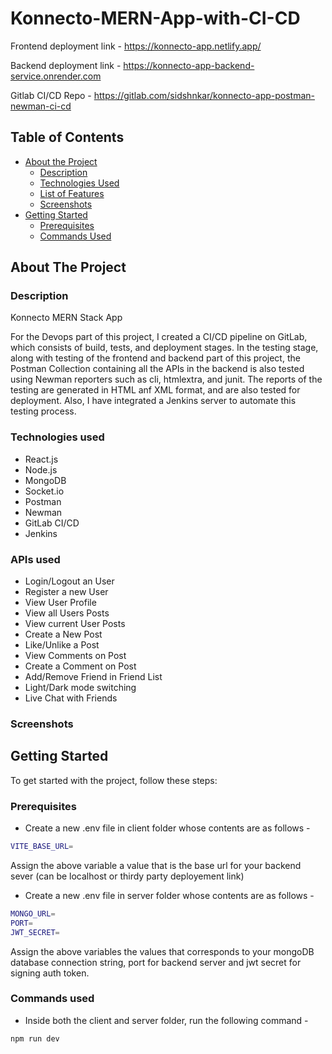 # Konnecto-MERN-App-with-CI-CD

Frontend deployment link - https://konnecto-app.netlify.app/

Backend deployment link - https://konnecto-app-backend-service.onrender.com

Gitlab CI/CD Repo - https://gitlab.com/sidshnkar/konnecto-app-postman-newman-ci-cd

<!-- TABLE OF CONTENTS -->
## Table of Contents

* [About the Project](#about-the-project)
  * [Description](#description)
  * [Technologies Used](#technologies-used)
  * [List of Features](#list-of-features)
  * [Screenshots](#screenshots)
* [Getting Started](#getting-started)
  * [Prerequisites](#prerequisites)
  * [Commands Used](#commands-used)



<!-- ABOUT THE PROJECT -->
## About The Project

### Description

Konnecto MERN Stack App 

For the Devops part of this project, I created a CI/CD pipeline on GitLab, which consists of build, tests, and deployment stages. In the testing stage, along with testing of the frontend and backend part of this project, the Postman Collection containing all the APIs in the backend is also tested using Newman reporters such as cli, htmlextra, and junit. The reports of the testing are generated in HTML anf XML format, and are also tested for deployment. Also, I have integrated a Jenkins server to automate this testing process.

### Technologies used

* React.js
* Node.js
* MongoDB
* Socket.io
* Postman
* Newman
* GitLab CI/CD
* Jenkins

### APIs used

* Login/Logout an User
* Register a new User
* View User Profile
* View all Users Posts
* View current User Posts
* Create a New Post
* Like/Unlike a Post
* View Comments on Post
* Create a Comment on Post
* Add/Remove Friend in Friend List
* Light/Dark mode switching
* Live Chat with Friends


### Screenshots


<!-- GETTING STARTED -->
## Getting Started

To get started with the project, follow these steps:

### Prerequisites

* Create a new .env file in client folder whose contents are as follows -
```sh
VITE_BASE_URL=
```
Assign the above variable a value that is the base url for your backend sever (can be localhost or thirdy party deployement link)

* Create a new .env file in server folder whose contents are as follows -
```sh
MONGO_URL=
PORT=
JWT_SECRET=
```
Assign the above variables the values that corresponds to your mongoDB database connection string, port for backend server and jwt secret for signing auth token.

### Commands used

* Inside both the client and server folder, run the following command - 
```sh
npm run dev
```
